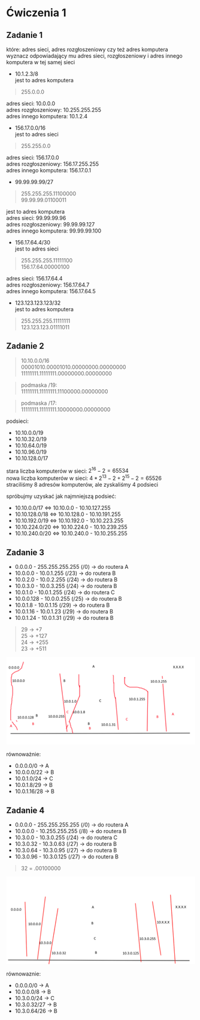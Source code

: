 # Ćwiczenia 1
## Zadanie 1
które: adres sieci, adres rozgłoszeniowy czy też adres komputera  
wyznacz odpowiadający mu adres sieci, rozgłoszeniowy i adres innego komputera w tej samej sieci  
- 10.1.2.3/8  
jest to adres komputera  
> 255.0.0.0  

adres sieci: 10.0.0.0  
adres rozgłoszeniowy: 10.255.255.255  
adres innego komputera: 10.1.2.4  

- 156.17.0.0/16  
jest to adres sieci  
> 255.255.0.0  

adres sieci: 156.17.0.0  
adres rozgłoszeniowy: 156.17.255.255    
adres innego komputera: 156.17.0.1  

- 99.99.99.99/27    
> 255.255.255.11100000  
>    99.99.99.01100011   

jest to adres komputera  
adres sieci: 99.99.99.96  
adres rozgłoszeniowy: 99.99.99.127  
adres innego komputera: 99.99.99.100  

- 156.17.64.4/30  
jest to adres sieci  
> 255.255.255.11111100  
>   156.17.64.00000100

adres sieci: 156.17.64.4  
adres rozgłoszeniowy: 156.17.64.7  
adres innego komputera: 156.17.64.5

- 123.123.123.123/32  
jest to adres komputera  
> 255.255.255.11111111  
> 123.123.123.01111011



## Zadanie 2
> 10.10.0.0/16  
> 00001010.00001010.00000000.00000000  
> 11111111.11111111.00000000.00000000  

> podmaska /19:   
> 11111111.11111111.11100000.00000000  

> podmaska /17:   
> 11111111.11111111.10000000.00000000  

podsieci:  
- 10.10.0.0/19
- 10.10.32.0/19
- 10.10.64.0/19
- 10.10.96.0/19
- 10.10.128.0/17

stara liczba komputerów w sieci: $2^{16}-2 = 65534$  
nowa liczba komputerów w sieci: $4*{2^{13}-2} + 2^{15}-2 = 65526$  
straciliśmy 8 adresów komputerów, ale zyskaliśmy 4 podsieci  


spróbujmy uzyskać jak najmniejszą podsieć:  
- 10.10.0.0/17 <=> 10.10.0.0 - 10.10.127.255  
- 10.10.128.0/18 <=> 10.10.128.0 - 10.10.191.255
- 10.10.192.0/19 <=> 10.10.192.0 - 10.10.223.255 
- 10.10.224.0/20 <=> 10.10.224.0 - 10.10.239.255
- 10.10.240.0/20 <=> 10.10.240.0 - 10.10.255.255

## Zadanie 3
- 0.0.0.0 - 255.255.255.255 (/0) → do routera A
- 10.0.0.0 - 10.0.1.255 (/23) → do routera B
- 10.0.2.0 - 10.0.2.255 (/24) → do routera B
- 10.0.3.0 - 10.0.3.255 (/24) → do routera B
- 10.0.1.0 - 10.0.1.255 (/24) → do routera C
- 10.0.0.128 - 10.0.0.255 (/25) → do routera B
- 10.0.1.8 - 10.0.1.15 (/29) → do routera B
- 10.0.1.16 - 10.0.1.23 (/29) → do routera B
- 10.0.1.24 - 10.0.1.31 (/29) → do routera B

> 29 -> +7  
> 25 -> +127    
> 24 -> +255  
> 23 -> +511  

![img](image.png)

równoważnie:
- 0.0.0.0/0 -> A
- 10.0.0.0/22 -> B
- 10.0.1.0/24 -> C
- 10.0.1.8/29 -> B
- 10.0.1.16/28 -> B


## Zadanie 4
- 0.0.0.0 - 255.255.255.255 (/0) → do routera A
- 10.0.0.0 - 10.255.255.255 (/8) → do routera B
- 10.3.0.0 - 10.3.0.255 (/24) → do routera C
- 10.3.0.32 - 10.3.0.63 (/27) → do routera B
- 10.3.0.64 - 10.3.0.95 (/27) → do routera B
- 10.3.0.96 - 10.3.0.125 (/27) → do routera B

> 32 = .00100000

![img](image-1.png)

równowaznie:  
- 0.0.0.0/0 -> A
- 10.0.0.0/8 -> B
- 10.3.0.0/24 -> C
- 10.3.0.32/27 -> B
- 10.3.0.64/26 -> B


